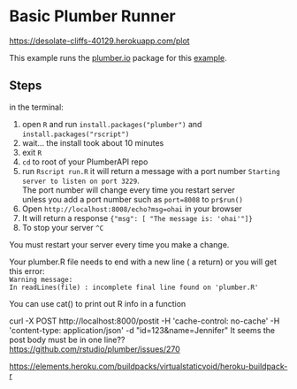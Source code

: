 # Basic Plumber Runner

https://desolate-cliffs-40129.herokuapp.com/plot

This example runs the [plumber.io](https://www.rplumber.io/) package for this [example]( https://www.rplumber.io/docs/quickstart.html#quickstart).

## Steps
in the terminal:
1. open `R` and run `install.packages("plumber")` and `install.packages("rscript")`
2. wait... the install took about 10 minutes
3. exit `R`
4. `cd` to root of your PlumberAPI repo 
5. run `Rscript run.R` it will return a message with a port number
`Starting server to listen on port 3229`.  
The port number will change every time you restart server   
unless you add a port number such as `port=8008` to `pr$run()`
6. Open `http://localhost:8008/echo?msg=ohai` in your browser
7. It will return a response `{"msg": [ "The message is: 'ohai'"]}`
8. To stop your server `^C`

You must restart your server every time you make a change.

Your plumber.R file needs to end with a new line ( a return) or you will get this error:  
`Warning message:  `  
`In readLines(file) : incomplete final line found on 'plumber.R'`

You can use cat() to print out R info in a function

curl -X POST http://localhost:8000/postit  -H 'cache-control: no-cache' -H 'content-type: application/json' -d "id=123&name=Jennifer"
It seems the post body must be in one line??
https://github.com/rstudio/plumber/issues/270

https://elements.heroku.com/buildpacks/virtualstaticvoid/heroku-buildpack-r